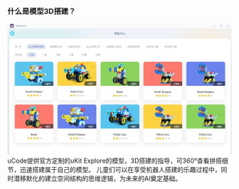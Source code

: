 ###  什么是模型3D搭建？
![](../../assets/images/course-zh/course7/001.jpeg)  
uCode提供官方定制的uKit Explore的模型，3D搭建的指导，可360°查看拼搭细节，迅速搭建属于自己的模型。 儿童们可以在享受机器人搭建的乐趣过程中，同时潜移默化的建立空间结构的思维逻辑，为未来的AI奠定基础。

